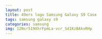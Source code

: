 ```yaml
---
layout: post
title: 49ers logo Samsung Galaxy S9 Case
tags: samsung galaxy s9
categories: samsung
img: 12Nsr519XhrFpmLa-vcr_Sd1KzBAkxRHp
---
```


